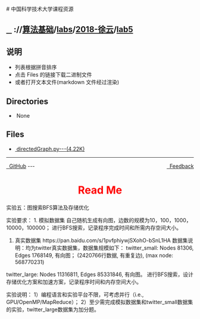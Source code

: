 
<head>
    <meta http-equiv="content-type" content="text/html; charset=utf-8">
    <link rel="stylesheet" href="https://use.fontawesome.com/releases/v5.8.1/css/all.css" integrity="sha384-50oBUHEmvpQ+1lW4y57PTFmhCaXp0ML5d60M1M7uH2+nqUivzIebhndOJK28anvf" crossorigin="anonymous">
    <title> 中国科学技术大学课程资源</title>
</head>
# 中国科学技术大学课程资源

<div>
  <h2>
    <a href="../index.html">&nbsp;&nbsp;<i class="fas fa-backward"></i>&nbsp;</a>
    :/<a href="../../../../index.html"><i class="fas fa-home"></i></a>/<a href="../../../index.html">算法基础</a>/<a href="../../index.html">labs</a>/<a href="../index.html">2018-徐云</a>/<a href="index.html">lab5</a>
  </h2>
</div>

## 说明
- 列表根据拼音排序
- 点击 Files 的链接下载二进制文件
- 或者打开文本文件(markdown 文件经过渲染)

<h2> Directories &nbsp; <a href="http://downgit.zhoudaxiaa.com/#/home?url=https://github.com/USTC-Resource/USTC-Course/tree/master/算法基础/labs/2018-徐云/lab5" style="color:red;text-decoration:underline;" target="_black"><i class="fas fa-download"></i></a></h2>

<ul><li><i class="fas fa-meh"></i>&nbsp;None</li></ul>

## Files
<ul><li><a href="https://raw.githubusercontent.com/USTC-Resource/USTC-Course/master/算法基础/labs/2018-徐云/lab5/directedGraph.py"><i class="fas fa-file-code"></i>&nbsp;directedGraph.py---(4.22K)</a></li></ul>

---
<div style="text-decration:underline;display:inline">
  <a href="https://github.com/USTC-Resource/USTC-Course.git" target="_blank" rel="external"><i class="fab fa-github"></i>&nbsp; GitHub</a>
  <a href="mailto:&#122;huheqin1@gmail.com?subject=反馈与建议" style="float:right" target="_blank" rel="external"><i class="fas fa-envelope"></i>&nbsp; Feedback</a>
</div>
---

<h1 style="color:red;text-align:center;">Read Me</h1>

<p>实验五：图搜索BFS算法及存储优化</p>
<p>实验要求：
1.  模拟数据集
自己随机生成有向图，边数的规模为10，100，1000，10000，100000；
进行BFS搜索，记录程序完成时间和所需内存空间大小。</p>
<ol>
<li>真实数据集
https://pan.baidu.com/s/1pvfphiywjSXohO-bSnL1HA
数据集说明：均为twitter真实数据集，数据集规模如下：
twitter_small: Nodes 81306, Edges 1768149, 有向图；
(2420766行数据, 有重复边), (max node: 568770231)</li>
</ol>
<p>twitter_large: Nodes 11316811, Edges 85331846, 有向图。
进行BFS搜索，设计存储优化方案和加速方案，记录程序时间和内存空间大小。</p>
<p>实验说明：
1）编程语言和实验平台不限，可考虑并行（i.e., GPU/OpenMP/MapReduce）；
2）至少需完成模拟数据集和twitter_small数据集的实验，twitter_large数据集为加分题。</p>

